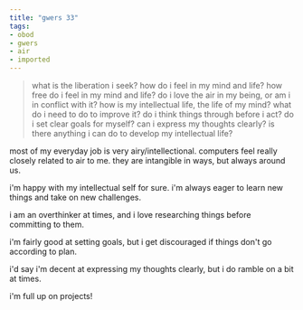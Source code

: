 ```yaml
---
title: "gwers 33"
tags:
- obod
- gwers
- air
- imported
---
```


> what is the liberation i seek? how do i feel in my mind and life?
> how free do i feel in my mind and life?
> do i love the air in my being, or am i in conflict with it?
> how is my intellectual life, the life of my mind?
> what do i need to do to improve it?
> do i think things through before i act?
> do i set clear goals for myself?
> can i express my thoughts clearly?
> is there anything i can do to develop my intellectual life?

most of my everyday job is very airy/intellectional. computers feel really closely related to air to me. they are intangible in ways, but always around us.

i'm happy with my intellectual self for sure. i'm always eager to learn new things and take on new challenges.

i am an overthinker at times, and i love researching things before committing to them.

i'm fairly good at setting goals, but i get discouraged if things don't go according to plan.

i'd say i'm decent at expressing my thoughts clearly, but i do ramble on a bit at times.

i'm full up on projects!